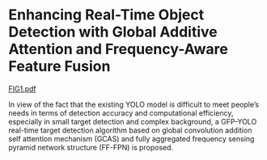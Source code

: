 # Enhancing Real-Time Object Detection with Global Additive Attention and Frequency-Aware Feature Fusion

[FIG1.pdf](https://github.com/user-attachments/files/18817480/FIG1.pdf)

In view of the fact that the existing YOLO model is difficult to meet people’s
needs in terms of detection accuracy and computational efficiency, especially in
small target detection and complex background, a GFP-YOLO real-time target
detection algorithm based on global convolution addition self attention mechanism (GCAS) and fully aggregated frequency sensing pyramid network structure
(FF-FPN) is proposed. 
